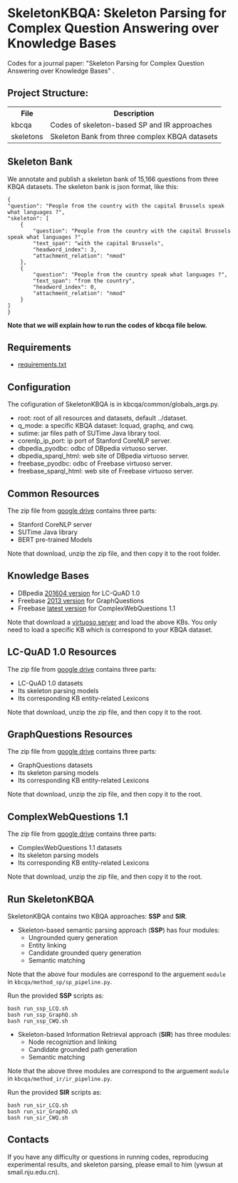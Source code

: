 # SkeletonKBQA: Skeleton Parsing for Complex Question Answering over Knowledge Bases

Codes for a journal paper: "Skeleton Parsing for Complex Question Answering over Knowledge Bases" . 

## Project Structure:

<table>
    <tr>
        <th>File</th><th>Description</th>
    </tr>
    <tr>
        <td>kbcqa</td><td>Codes of skeleton-based SP and IR approaches</td>
    </tr>
    <tr>
        <td>skeletons</td><td>Skeleton Bank from three complex KBQA datasets</td>
    </tr>
</table>


## Skeleton Bank

We annotate and publish a skeleton bank of 15,166 questions from three KBQA datasets. The skeleton bank is json format, like this:

```
{
"question": "People from the country with the capital Brussels speak what languages ?",
"skeleton": [
	{
		"question": "People from the country with the capital Brussels speak what languages ?",
		"text_span": "with the capital Brussels",
		"headword_index": 3,
		"attachment_relation": "nmod"
	},
	{
		"question": "People from the country speak what languages ?",
		"text_span": "from the country",
		"headword_index": 0,
		"attachment_relation": "nmod"
	}
]
}
```


**Note that we will explain how to run the codes of kbcqa file below.**


## Requirements
* [requirements.txt](https://github.com/nju-websoft/SkeletonKBQA/blob/main/kbcqa/requirements.txt)


## Configuration
The cofiguration of SkeletonKBQA is in kbcqa/common/globals_args.py.
* root: root of all resources and datasets, default ../dataset.  
* q_mode: a specific KBQA dataset: lcquad, graphq, and cwq.
* sutime: jar files path of SUTime Java library tool.
* corenlp_ip_port: ip port of Stanford CoreNLP server.
* dbpedia_pyodbc: odbc of DBpedia virtuoso server.
* dbpedia_sparql_html: web site of DBpedia virtuoso server.
* freebase_pyodbc: odbc of Freebase virtuoso server.
* freebase_sparql_html: web site of Freebase virtuoso server.


## Common Resources
The zip file from [google drive](https://drive.google.com/file/d/1LZmyVCuW0NPCEapm3l_ztBUK_bWdGEs1/view?usp=sharing) contains three parts:
* Stanford CoreNLP server
* SUTime Java library
* BERT pre-trained Models

Note that download, unzip the zip file, and then copy it to the root folder.


## Knowledge Bases
* DBpedia [201604 version](http://downloads.dbpedia.org/wiki-archive/dbpedia-version-2016-04.html) for LC-QuAD 1.0 
* Freebase [2013 version](http://commondatastorage.googleapis.com/freebase-public) for GraphQuestions
* Freebase [latest version](https://developers.google.com/freebase) for ComplexWebQuestions 1.1


Note that download a [virtuoso server](http://vos.openlinksw.com/owiki/wiki/VOS) and load the above KBs. You only need to load a specific KB which is correspond to your KBQA dataset.


## LC-QuAD 1.0 Resources
The zip file from [google drive](https://drive.google.com/file/d/1lpdtISia5HYlVigZ_C5HWPFDhNCerYf_/view?usp=sharing) contains three parts: 
* LC-QuAD 1.0 datasets
* Its skeleton parsing models
* Its corresponding KB entity-related Lexicons

Note that download, unzip the zip file, and then copy it to the root.

## GraphQuestions Resources 
The zip file from [google drive](https://drive.google.com/file/d/1jMf-GyZNEN3Pb1bP2PhoobnSZLFRXSTA/view?usp=sharing) contains three parts: 
* GraphQuestions datasets
* Its skeleton parsing models
* Its corresponding KB entity-related Lexicons

Note that download, unzip the zip file, and then copy it to the root.

## ComplexWebQuestions 1.1 
The zip file from [google drive](https://drive.google.com/file/d/1nzSVhHgozhPO7teY078jtKH42T-fXoUO/view?usp=sharing) contains three parts: 
* ComplexWebQuestions 1.1 datasets
* Its skeleton parsing models
* Its corresponding KB entity-related Lexicons

Note that download, unzip the zip file, and then copy it to the root.

## Run SkeletonKBQA
SkeletonKBQA contains two KBQA approaches: **SSP** and **SIR**.

* Skeleton-based semantic parsing approach (**SSP**) has four modules:
  - Ungrounded query generation
  - Entity linking
  - Candidate grounded query generation
  - Semantic matching

Note that the above four modules are correspond to the arguement `module` in `kbcqa/method_sp/sp_pipeline.py`.

Run the provided **SSP** scripts as: 
```
bash run_ssp_LCQ.sh
bash run_ssp_GraphQ.sh
bash run_ssp_CWQ.sh
```

* Skeleton-based Information Retrieval approach (**SIR**) has three modules:
  - Node recogniztion and linking
  - Candidate grounded path generation
  - Semantic matching


Note that the above three modules are correspond to the arguement `module` in `kbcqa/method_ir/ir_pipeline.py`.

Run the provided **SIR** scripts as: 
```
bash run_sir_LCQ.sh
bash run_sir_GraphQ.sh
bash run_sir_CWQ.sh
```


## Contacts
If you have any difficulty or questions in running codes, reproducing experimental results, and skeleton parsing, please email to him (ywsun at smail.nju.edu.cn). 


